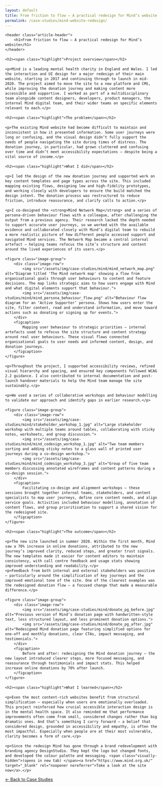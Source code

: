 ```yaml
---
layout: default
title: From friction to flow — A practical redesign for Mind’s website
permalink: /case-studies/mind-website-redesign/
---
```


<article>
    
    <header class="article-header">
        <h1>From friction to flow — A practical redesign for Mind’s website</h1>
    </header>

    <h2><span class="highlight">Project overview</span></h2>

    <p>Mind is a leading mental health charity in England and Wales. I led the interaction and UI design for a major redesign of their main website, starting in 2017 and continuing through to launch in mid-2020. The project aimed to move the site to a new platform and CMS, while improving the donation journey and making content more accessible and supportive. I worked as part of a multidisciplinary team alongside content designers, developers, product managers, the internal Mind digital team, and their wider teams on specific elements relevant to each.</p>

    <h2><span class="highlight">The problem</span></h2>

    <p>The existing Mind website had become difficult to maintain and inconsistent in how it presented information. Some user journeys were long or confusing, and the visual design didn’t fully support the needs of people navigating the site during times of distress. The donation journey, in particular, had grown cluttered and confusing over time and didn’t meet accessibility expectations — despite being a vital source of income.</p>

    <h2><span class="highlight">What I did</span></h2>

    <p>I led the design of the new donation journey and supported work on key content templates and page types across the site. This included mapping existing flows, designing low and high-fidelity prototypes, and working closely with developers to ensure the build matched the design intent. The donation process was restructured to reduce friction, introduce reassurance, and clarify calls to action.</p>

    <p>I co-designed the <strong>Mind Network Map</strong> and a series of persona-driven behaviour flows with a colleague, after challenging the output from a previous agency. Their research lacked the depth needed to support accurate user journeys, so we worked with the available evidence and collaborated closely with Mind’s digital team to rebuild a more realistic picture of how different people accessed support and navigated Mind services. The Network Map became a central internal artefact — helping teams refocus the site’s structure and content around the lived experiences of its users.</p>

    <figure class="image-group">
        <div class="image-row">
            <img src="/assets/img/case-studies/mind/mind_network_map.png" alt="Diagram titled 'The Mind network map' showing a flow from organisational goals through user behaviours to content and feature decisions. The map links strategic aims to how users engage with Mind and what digital elements support that behaviour.">
            <img src="/assets/img/case-studies/mind/mind_persona_behaviour_flow.png" alt="Behaviour flow diagram for an ‘Active Supporter’ persona. Shows how users enter the site, filter content, read and understand information, and move toward actions such as donating or signing up for events.">
        </div>
        <figcaption>
            Mapping user behaviour to strategic priorities — internal artefacts used to refocus the site structure and content strategy around real user behaviours. These visual flows connected organisational goals to user needs and informed content, design, and donation journeys.
        </figcaption>
    </figure>

    <p>Throughout the project, I supported accessibility reviews, refined visual hierarchy and spacing, and ensured key components followed WCAG 2.2 guidance. I also contributed to internal documentation and post-launch handover materials to help the Mind team manage the site sustainably.</p>

    <p>We used a series of collaborative workshops and behaviour modelling to validate our approach and identify gaps in earlier research.</p>

    <figure class="image-group">
        <div class="image-row">
            <img src="/assets/img/case-studies/mind/stakeholder_workshop_1.jpg" alt="Large stakeholder workshop with multiple teams around tables, collaborating with sticky notes, worksheets, and group discussion.">
            <img src="/assets/img/case-studies/mind/mind_codesign_workshop_1.jpg" alt="Two team members sorting and adding sticky notes to a glass wall of printed user journeys during a co-design workshop.">
            <img src="/assets/img/case-studies/mind/mind_codesign_workshop_3.jpg" alt="Group of five team members discussing annotated wireframes and content patterns during a co-design session.">
        </div>
        <figcaption>
            Facilitating co-design and alignment workshops — these sessions brought together internal teams, stakeholders, and content specialists to map user journeys, define core content needs, and align service goals. Activities included behaviour modelling, annotation of content flows, and group prioritisation to support a shared vision for the redesigned site.
        </figcaption>
    </figure>

    <h2><span class="highlight">The outcome</span></h2>

    <p>The new site launched in summer 2020. Within the first month, Mind saw a 70% increase in online donations, attributed to the new journey’s improved clarity, reduced steps, and greater trust signals. The new templates made it easier for content editors to maintain consistency, with call centre feedback and usage stats showing improved understanding and readability.</p>
    <p>Feedback from both internal and external stakeholders was positive — particularly around the simplification of key journeys and the improved emotional tone of the site. One of the clearest examples was the redesigned donation flow — a focused change that made a measurable difference.</p>

    <figure class="image-group">
        <div class="image-row">
            <img src="/assets/img/case-studies/mind/donate_pg_before.jpg" alt="Previous version of Mind’s donation page with handwritten-style text, less structured layout, and less prominent donation options.">
            <img src="/assets/img/case-studies/mind/donate_pg_after.jpg" alt="Redesigned Mind donation page featuring simplified options for one-off and monthly donations, clear CTAs, impact messaging, and testimonials.">
        </div>
        <figcaption>
            Before and after: redesigning the Mind donation journey — the new layout introduced clearer steps, more focused messaging, and reassurance through testimonials and impact stats. This helped increase online donations by 70% after launch.
        </figcaption>
    </figure>

    <h2><span class="highlight">What I learned</span></h2>

    <p>Even the most content-rich websites benefit from structural simplification — especially when users are emotionally overloaded. This project reinforced how crucial accessible interaction design is in the mental health space. It also reminded me that performance improvements often come from small, considered changes rather than big dramatic ones. And that’s something I carry forward — a belief that considered design, grounded in accessibility and empathy, is often the most impactful. Especially when people are at their most vulnerable, clarity becomes a form of care.</p>

    <p>Since the redesign Mind has gone through a brand redevelopment with branding agency DesignStudio. They kept the logo but changed fonts, and developed the colour palette and messaging. <span class="visually-hidden">(opens in new tab) </span><a href="https://www.mind.org.uk/" target="_blank" rel="noopener noreferrer">Take a look at the site now</a>.</p>

</article>

<nav class="page-nav" aria-label="Page navigation">
    <p><a href="/case-studies" class="button--secondary">← Back to Case Studies</a></p>
</nav>